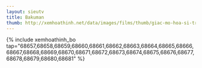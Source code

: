 ```yaml
---
layout: sieutv
title: Bakuman
thumb: http://xemhoathinh.net/data/images/films/thumb/giac-mo-hoa-si-truyen-tranh-bakuman-2010.jpg
---
```

{% include xemhoathinh_bo tap="68657,68658,68659,68660,68661,68662,68663,68664,68665,68666,68667,68668,68669,68670,68671,68672,68673,68674,68675,68676,68677,68678,68679,68680,68681" %} 
